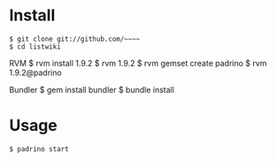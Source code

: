 # Install

    $ git clone git://github.com/~~~~
    $ cd listwiki

RVM
    $ rvm install 1.9.2
    $ rvm 1.9.2
    $ rvm gemset create padrino
    $ rvm 1.9.2@padrino

Bundler
    $ gem install bundler
    $ bundle install

# Usage

    $ padrino start